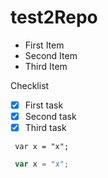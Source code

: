 # test2Repo

- First Item
- Second Item
- Third Item

Checklist  
- [x] First task  
- [x] Second task  
- [x] Third task  

```
 var x = "x";
```

```javascript
 var x = "x";
```
